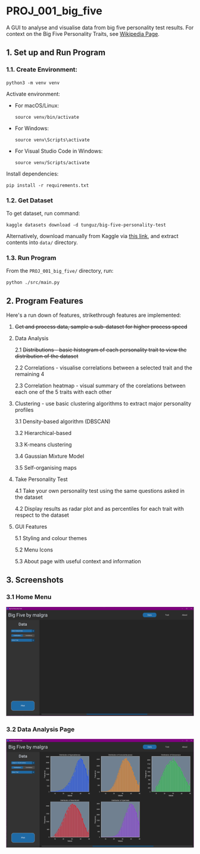 # PROJ_001_big_five
A GUI to analyse and visualise data from big five personality test results. For context on the Big Five Personality Traits, see [Wikipedia Page](https://en.wikipedia.org/wiki/Big_Five_personality_traits).

## 1. Set up and Run Program



### 1.1. Create Environment:

```
python3 -m venv venv
```

Activate environment:

-  For macOS/Linux:

    ```
    source venv/bin/activate
    ```

-  For Windows:

    ```
    source venv\Scripts\activate
    ```

-  For Visual Studio Code in Windows:

    ```
    source venv/Scripts/activate
    ```

Install dependencies:

```
pip install -r requirements.txt
```

### 1.2. Get Dataset

To get dataset, run command:
```
kaggle datasets download -d tunguz/big-five-personality-test
```

Alternatively, download manually from Kaggle via [this link](https://www.kaggle.com/datasets/tunguz/big-five-personality-test/download?datasetVersionNumber=1), and extract contents into `data/` directory.

### 1.3. Run Program
From the `PROJ_001_big_five/` directory, run:

```
python ./src/main.py
```





## 2. Program Features

Here's a run down of features, strikethrough features are implemented:

1. ~~Get and process data, sample a sub-dataset for higher process speed~~

2. Data Analysis

    2.1 ~~Distributions - basic histogram of each personality trait to view the distribution of the dataset~~

    2.2 Correlations - visualise correlations between a selected trait and the remaining 4

    2.3 Correlation heatmap - visual summary of the corelations between each one of the 5 traits with each other

3. Clustering - use basic clustering algorithms to extract major personality profiles

    3.1 Density-based algorithm (DBSCAN)

    3.2 Hierarchical-based

    3.3 K-means clustering

    3.4 Gaussian Mixture Model

    3.5 Self-organising maps

4. Take Personality Test

    4.1 Take your own personality test using the same questions asked in the dataset

    4.2 Display results as radar plot and as percentiles for each trait with respect to the dataset

5. GUI Features

    5.1 Styling and colour themes

    5.2 Menu Icons

    5.3 About page with useful context and information


## 3. Screenshots

### 3.1 Home Menu
![Screenshot](images/Screenshot_2023-06-08_1.png)

### 3.2 Data Analysis Page
![Screenshot](images/Screenshot_2023-06-08_2.png)